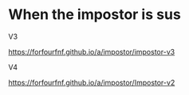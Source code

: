 # When the impostor is sus

V3

https://forfourfnf.github.io/a/impostor/impostor-v3

V4

https://forfourfnf.github.io/a/impostor/Impostor-v2
